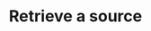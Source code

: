 ---
# -------------------------- #
#      ENDPOINT DETAILS      #
# -------------------------- #

product-type: "connect"
content-type: "api-endpoint"
endpoint: "sources"
key: "retrieve-a-source"
version: "4"


# -------------------------- #
#       METHOD DETAILS       #
# -------------------------- #

title: "Retrieve a source"
method: "get"
short-url: |
  /v{{ endpoint.version }}{{ object.endpoint-url }}/{source_id}
full-url: |
  {{ api.base-url }}{{ endpoint.short-url | flatify }}
short: "{{ api.core-objects.sources.retrieve.description }}"
description: |
  {{ api.core-objects.sources.retrieve.description }} This endpoint can be used to retrieve an active, paused, or deleted source.


# -------------------------- #
#       METHOD ARGUMENTS     #
# -------------------------- #

arguments:
  - name: "source_id"
    required: true
    type: "path parameter"
    description: "A path parameter corresponding to the unique ID of the data source to be retrieved."
    example-value: |
      86741

# -------------------------- #
#           RETURNS          #
# -------------------------- #

returns: |
  If successful and a valid identifier was provided, the API will return a status of <code class="api success">200 OK</code> and a single [Source Object]({{ api.core-objects.sources.object }}).


# ------------------------------ #
#   EXAMPLE REQUEST & RESPONSES  #
# ------------------------------ #

examples:
  - type: "Request"
    language: "json"
    code: |
      {% assign right-bracket = "}" %}
      curl {{ endpoint.method | upcase }} {{ endpoint.full-url | flatify | replace: "{source_id","120643" | remove: right-bracket | strip_newlines }} \
           -H "Authorization: Bearer <ACCESS_TOKEN>"\  
           -H "Content-Type: application/json"
           
  - type: "Response"
    language: "json"
    code: |
      {
        "properties": {
          "anchor_time": "2019-01-07T23:23:08.116Z",
          "cron_expression": null,
          "customer_ids": "1585293495,4224806558,6668731595",
          "frequency_in_minutes": "30",
          "image_version": "1.latest",
          "product": "pipeline",
          "start_date": "2018-01-01T00:00:00Z",
          "user_id": "100551921296891141132"
        },
        "updated_at": "2019-04-12T19:03:13Z",
        "schedule": null,
        "name": "adwords",
        "type": "platform.adwords",
        "deleted_at": "2019-01-09T17:28:57Z",
        "system_paused_at": null,
        "stitch_client_id": 116078,
        "paused_at": null,
        "id": 120643,
        "display_name": "AdWords",
        "created_at": "2019-01-07T23:20:22Z",
        "report_card": {
          "type": "platform.adwords",
          "current_step": 5,
          "current_step_type": "fully_configured",
          "steps": [
            {
              "type": "form",
              "properties": [
                {
                  "name": "anchor_time",
                  "is_required": false,
                  "is_credential": false,
                  "system_provided": false,
                  "property_type": "user_provided",
                  "json_schema": {
                    "type": "string",
                    "format": "date-time"
                  },
                  "provided": true,
                  "tap_mutable": false
                },
                {
                  "name": "cron_expression",
                  "is_required": false,
                  "is_credential": false,
                  "system_provided": false,
                  "property_type": "user_provided",
                  "json_schema": null,
                  "provided": false,
                  "tap_mutable": false
                },
                {
                  "name": "frequency_in_minutes",
                  "is_required": false,
                  "is_credential": false,
                  "system_provided": false,
                  "property_type": "user_provided",
                  "json_schema": {
                    "type": "string",
                    "pattern": "^1$|^30$|^60$|^360$|^720$|^1440$"
                  },
                  "provided": true,
                  "tap_mutable": false
                },
                {
                  "name": "image_version",
                  "is_required": true,
                  "is_credential": false,
                  "system_provided": true,
                  "property_type": "read_only",
                  "json_schema": null,
                  "provided": true,
                  "tap_mutable": false
                },
                {
                  "name": "start_date",
                  "is_required": true,
                  "is_credential": false,
                  "system_provided": false,
                  "property_type": "user_provided",
                  "json_schema": {
                    "type": "string",
                    "pattern": "^\\d{4}-\\d{2}-\\d{2}T00:00:00Z$"
                  },
                  "provided": true,
                  "tap_mutable": false
                }
              ]
            },
            {
              "type": "oauth",
              "properties": [
                {
                  "name": "customer_ids",
                  "is_required": true,
                  "is_credential": false,
                  "system_provided": false,
                  "property_type": "user_provided",
                  "json_schema": {
                    "type": "string"
                  },
                  "provided": true,
                  "tap_mutable": false
                },
                {
                  "name": "developer_token",
                  "is_required": true,
                  "is_credential": true,
                  "system_provided": true,
                  "property_type": "system_provided_by_default",
                  "json_schema": {
                    "type": "string"
                  },
                  "provided": true,
                  "tap_mutable": false
                },
                {
                  "name": "oauth_client_id",
                  "is_required": true,
                  "is_credential": true,
                  "system_provided": true,
                  "property_type": "system_provided_by_default",
                  "json_schema": {
                    "type": "string"
                  },
                  "provided": true,
                  "tap_mutable": false
                },
                {
                  "name": "oauth_client_secret",
                  "is_required": true,
                  "is_credential": true,
                  "system_provided": true,
                  "property_type": "system_provided_by_default",
                  "json_schema": {
                    "type": "string"
                  },
                  "provided": true,
                  "tap_mutable": false
                },
                {
                  "name": "refresh_token",
                  "is_required": true,
                  "is_credential": true,
                  "system_provided": true,
                  "property_type": "system_provided_by_default",
                  "json_schema": {
                    "type": "string"
                  },
                  "provided": true,
                  "tap_mutable": false
                },
                {
                  "name": "user_id",
                  "is_required": true,
                  "is_credential": false,
                  "system_provided": true,
                  "property_type": "system_provided_by_default",
                  "json_schema": {
                    "type": "string"
                  },
                  "provided": true,
                  "tap_mutable": false
                }
              ]
            },
            {
              "type": "discover_schema",
              "properties": []
            },
            {
              "type": "field_selection",
              "properties": []
            },
            {
              "type": "fully_configured",
              "properties": []
            }
          ]
        }
      }
---